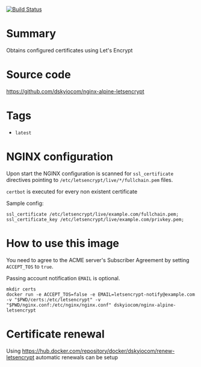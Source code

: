 [![Build Status](https://travis-ci.com/dskyiocom/nginx-alpine-letsencrypt.svg?branch=main)](https://travis-ci.com/dskyiocom/nginx-alpine-letsencrypt)

# Summary

Obtains configured certificates using Let's Encrypt

# Source code

https://github.com/dskyiocom/nginx-alpine-letsencrypt

# Tags

- `latest`

# NGINX configuration

Upon start the NGINX configuration is scanned for `ssl_certificate` directives pointing to `/etc/letsencrypt/live/*/fullchain.pem` files.

`certbot` is executed for every non existent certificate

Sample config:
```
ssl_certificate /etc/letsencrypt/live/example.com/fullchain.pem;
ssl_certificate_key /etc/letsencrypt/live/example.com/privkey.pem;
```

# How to use this image

You need to agree to the ACME server's Subscriber Agreement by setting `ACCEPT_TOS` to `true`.

Passing account notification `EMAIL` is optional.

```console
mkdir certs
docker run -e ACCEPT_TOS=false -e EMAIL=letsencrypt-notify@example.com -v "$PWD/certs:/etc/letsencrypt" -v "$PWD/nginx.conf:/etc/nginx/nginx.conf" dskyiocom/nginx-alpine-letsencrypt
```

# Certificate renewal

Using https://hub.docker.com/repository/docker/dskyiocom/renew-letsencrypt automatic renewals can be setup
